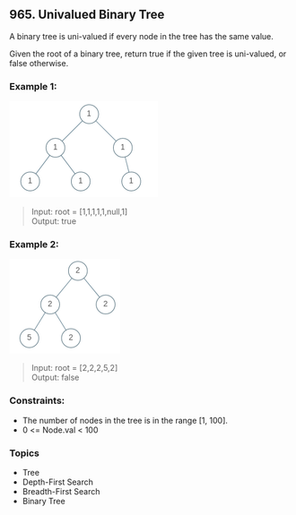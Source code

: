 ## 965. Univalued Binary Tree
A binary tree is uni-valued if every node in the tree has the same value.

Given the root of a binary tree, return true if the given tree is uni-valued, or false otherwise.

### Example 1:

![](./unival_bst_1.png)
> Input: root = [1,1,1,1,1,null,1]<br/>
> Output: true

### Example 2:

![](./unival_bst_2.png)
> Input: root = [2,2,2,5,2]<br/>
> Output: false
 
### Constraints:

- The number of nodes in the tree is in the range [1, 100].
- 0 <= Node.val < 100

### Topics

- Tree
- Depth-First Search
- Breadth-First Search
- Binary Tree